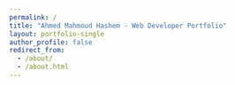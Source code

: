 ```yaml
---
permalink: /
title: "Ahmed Mahmoud Hashem - Web Developer Portfolio"
layout: portfolio-single
author_profile: false
redirect_from: 
  - /about/
  - /about.html
---
```

